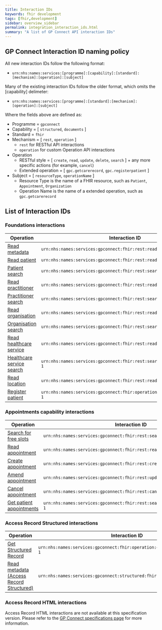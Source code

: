 ```yaml
---
title: Interaction IDs
keywords: fhir development
tags: [fhir,development]
sidebar: overview_sidebar
permalink: integration_interaction_ids.html
summary: "A list of GP Connect API interaction IDs"
---
```


## GP Connect Interaction ID naming policy ##

All new interaction IDs follow the following format:

- ```urn:nhs:names:services:[programme]:[capability]:[standard]:[mechanism]:[operation]:[subject]```

Many of the existing interaction IDs follow the older format, which omits the [capability] delimeter:

- ```urn:nhs:names:services:[programme]:[standard]:[mechanism]:[operation]:[subject]```

Where the fields above are defined as:

- Programme = `gpconnect`
- Capability = [ `structured`, `documents` ]
- Standard = `fhir`
- Mechanism = [ `rest`, `operation` ]
	- `rest` for RESTful API interactions
	- `operation` for custom Operation API interactions
- Operation
	- RESTful style = [ `create`, `read`, `update`, `delete`, `search` ] + any more specific actions (for example, `cancel`)
	- Extended operation = [ `gpc.getcarerecord`, `gpc.registerpatient` ]
- Subject = [ `resourceType`, `operationName` ]
	- Resource Type is the name of a FHIR resource, such as `Patient`, `Appointment`, `Organization`
	- Operation Name is the name of a extended operation, such as `gpc.getcarerecord`

## List of Interaction IDs ##

### Foundations interactions ###

| Operation                 | Interaction ID            |
|---------------------------|---------------------------|
| [Read metadata](foundations_use_case_get_the_fhir_capability_statement.html) | `urn:nhs:names:services:gpconnect:fhir:rest:read:metadata-1` |
| [Read patient](foundations_use_case_read_a_patient.html) | `urn:nhs:names:services:gpconnect:fhir:rest:read:patient-1` |
| [Patient search](foundations_use_case_find_a_patient.html) | `urn:nhs:names:services:gpconnect:fhir:rest:search:patient-1` |
| [Read practitioner](foundations_use_case_read_a_practitioner.html) | `urn:nhs:names:services:gpconnect:fhir:rest:read:practitioner-1` |
| [Practitioner search](foundations_use_case_find_a_practitioner.html) | `urn:nhs:names:services:gpconnect:fhir:rest:search:practitioner-1` |
| [Read organisation](foundations_use_case_read_an_organisation.html) | `urn:nhs:names:services:gpconnect:fhir:rest:read:organization-1` |
| [Organisation search](foundations_use_case_find_an_organisation.html) | `urn:nhs:names:services:gpconnect:fhir:rest:search:organization-1` |
| [Read healthcare service](foundations_use_case_read_a_healthcareservice.html) | `urn:nhs:names:services:gpconnect:fhir:rest:read:healthcareservice-1` |
| [Healthcare service search](foundations_use_case_find_a_healthcareservice.html) | `urn:nhs:names:services:gpconnect:fhir:rest:search:healthcareservice-1` |
| [Read location](foundations_use_case_read_a_location.html) | `urn:nhs:names:services:gpconnect:fhir:rest:read:location-1` |
| [Register patient](foundations_use_case_register_a_patient.html)          | `urn:nhs:names:services:gpconnect:fhir:operation:gpc.registerpatient-1` |

### Appointments capability interactions ###

| Operation                 | Interaction ID            |
|---------------------------|---------------------------|
| [Search for free slots](appointments_use_case_search_for_free_slots.html) | `urn:nhs:names:services:gpconnect:fhir:rest:search:slot-1` |
| [Read appointment](appointments_use_case_read_an_appointment.html)          | `urn:nhs:names:services:gpconnect:fhir:rest:read:appointment-1` |
| [Create appointment](appointments_use_case_book_an_appointment.html)        | `urn:nhs:names:services:gpconnect:fhir:rest:create:appointment-1` |
| [Amend appointment](appointments_use_case_amend_an_appointment.html)         | `urn:nhs:names:services:gpconnect:fhir:rest:update:appointment-1` |
| [Cancel appointment](appointments_use_case_cancel_an_appointment.html)        | `urn:nhs:names:services:gpconnect:fhir:rest:cancel:appointment-1` |
| [Get patient appointments](appointments_use_case_retrieve_a_patients_appointments.html)  | `urn:nhs:names:services:gpconnect:fhir:rest:search:patient_appointments-1` |

### Access Record Structured interactions ###

| Operation                 | Interaction ID            |
|---------------------------|---------------------------|
| [Get Structured Record](accessrecord_structured_development_retrieve_patient_record.html) | `urn:nhs:names:services:gpconnect:fhir:operation:gpc.getstructuredrecord-1` |
| [Read metadata (Access Record Structured)](accessrecord_structured_get_the_fhir_capability_statement.html) | `urn:nhs:names:services:gpconnect:structured:fhir:rest:read:metadata-1` |

### Access Record HTML interactions ###

Access Record HTML interactions are not available at this specification version. Please refer to the [GP Connect specifications page](https://developer.nhs.uk/gp-connect-specification-versions/) for more information.
